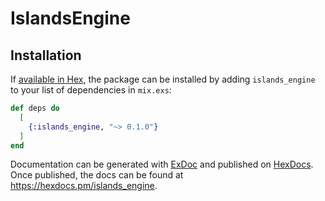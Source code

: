 # IslandsEngine

## Installation

If [available in Hex](https://hex.pm/docs/publish), the package can be installed
by adding `islands_engine` to your list of dependencies in `mix.exs`:

```elixir
def deps do
  [
    {:islands_engine, "~> 0.1.0"}
  ]
end
```

Documentation can be generated with [ExDoc](https://github.com/elixir-lang/ex_doc)
and published on [HexDocs](https://hexdocs.pm). Once published, the docs can
be found at <https://hexdocs.pm/islands_engine>.

